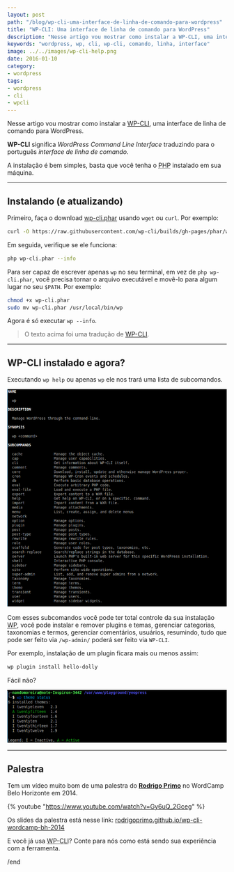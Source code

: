 ```yaml
---
layout: post
path: "/blog/wp-cli-uma-interface-de-linha-de-comando-para-wordpress"
title: "WP-CLI: Uma interface de linha de comando para WordPress"
description: "Nesse artigo vou mostrar como instalar a WP-CLI, uma interface de linha de comando para WordPress"
keywords: "wordpress, wp, cli, wp-cli, comando, linha, interface"
image: ../../images/wp-cli-help.png
date: 2016-01-10
category:
- wordpress
tags:
- wordpress
- cli
- wpcli
---
```


Nesse artigo vou mostrar como instalar a [WP-CLI](http://wp-cli.org/), uma interface de linha de comando para WordPress.

**WP-CLI** significa _WordPress Command Line Interface_ traduzindo para o português _interface de linha de comando_.

A instalação é bem simples, basta que você tenha o <abbr title="PHP: Hypertext Preprocessor">PHP</abbr> instalado em sua máquina.

---

## Instalando (e atualizando)

Primeiro, faça o download [wp-cli.phar](https://raw.github.com/wp-cli/builds/gh-pages/phar/wp-cli.phar) usando `wget` ou `curl`. Por exemplo:

```bash
curl -O https://raw.githubusercontent.com/wp-cli/builds/gh-pages/phar/wp-cli.phar
```

Em seguida, verifique se ele funciona:

```bash
php wp-cli.phar --info
```

Para ser capaz de escrever apenas `wp` no seu terminal, em vez de `php wp-cli.phar`, você precisa tornar o arquivo executável e movê-lo para algum lugar no seu `$PATH`. Por exemplo:

```bash
chmod +x wp-cli.phar
sudo mv wp-cli.phar /usr/local/bin/wp
```

Agora é só executar `wp --info`.

> O texto acima foi uma tradução de [WP-CLI](http://wp-cli.org/).

---

## WP-CLI instalado e agora?

Executando `wp help` ou apenas `wp` ele nos trará uma lista de subcomandos.

![wp-cli help command](../../images/wp-cli-help.png)

Com esses subcomandos você pode ter total controle da sua instalação <abbr title="WordPress">WP</abbr>, você pode instalar e remover plugins e temas, gerenciar categorias, taxonomias e termos, gerenciar comentários, usuários, resumindo, tudo que pode ser feito via `/wp-admin/` poderá ser feito via `WP-CLI`.

Por exemplo, instalação de um plugin ficara mais ou menos assim:

```bash
wp plugin install hello-dolly
```

Fácil não?

![wp-cli theme status](../../images/wp-cli-theme-status.png)

---

## Palestra

Tem um vídeo muito bom de uma palestra do **[Rodrigo Primo](https://github.com/rodrigoprimo)** no WordCamp Belo Horizonte em 2014.

{% youtube "https://www.youtube.com/watch?v=Gy6uQ_2Gceg" %}

Os slides da palestra está nesse link: [rodrigoprimo.github.io/wp-cli-wordcamp-bh-2014](http://rodrigoprimo.github.io/wp-cli-wordcamp-bh-2014/)

E você já usa <abbr title="WordPress Command Line Interface">WP-CLI</abbr>? Conte para nós como está sendo sua experiência com a ferramenta.

/end
